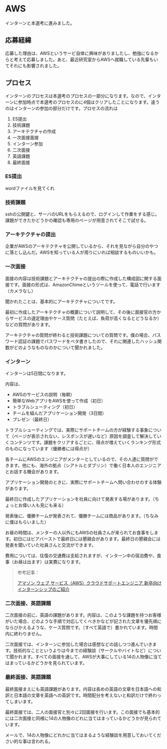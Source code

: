 # AWS

インターンと本選考に進みました。

## 応募経緯

応募した理由は、AWSというサービ自体に興味がありましたし、勉強になるからと考えて応募しました。あと、最近研究室からAWSへ就職している先輩もいてそれにも影響されました。

## プロセス

インターンのプロセスは本選考のプロセスの一部分になります。なので、インターンに参加時点で本選考のプロセスのに4個はクリアしたことになります。違うのはインターンの参加の部分だけです。プロセスの流れは

1. ES提出
2. 技術課題
3. アーキテクチャの作成
4. 一次面接面接
5. インターン参加
6. 二次面接
7. 英語課題
8. 最終面接

### ES提出

wordファイルを見てくれ

### 技術課題

sshの公開鍵と、サーバのURLをもらえるので、ログインして作業をする感じ。課題ができたかどうかの確認も専用のページが用意されてそこで試せる。

### アーキテクチャの提出

企業がAWSのアーキテクチャを公開しているから、それを見ながら自分のやつに落とし込んだ。AWSを知っている人が周りにいれば相談するものいいかも。

### 一次面接

面接の内容は技術課題とアーキテクチャの提出の際に作成した構成図に関する面接です。面接の形式は、AmazonChimeというツールを使って、電話で行います（カメラなし）

聞かれたことは、基本的にアーキテクチャについてです。

最初に作成したアーキテクチャの概要について説明して、その後に面接官の方からサービスの選定理由やケース質問（たとえば、負荷が高くなるとどうなるか）などの質問があります。

アーキテクチャの質問が終わると技術課題についての質問です。僕の場合、パスワード認証の課題でパスワードをベタ書きしたので、それに関連したハッシュ関数がどのようなものなのかについて聞かれました。

### インターン

インターンは5日間になります。

内容は、

* AWSのサービスの説明（毎朝）
* 簡単なWebアプリをAWSを使って作成（初日）
* トラブルシューティング（初日）
* チームを組んだアプリケーション開発（3日間）
* プレゼン（最終日）

トラブルシューティングでは、実際にサポートチームの方が経験する事象について（ページが表示されない、レスポンスが遅いなど）原因を調査して解決していくコンテンツです。課題をクリアするごとに、得点が増えていくランキング形式のものになっています（優勝者には得点が）

各チームにAWSのエンジニアがメンターとしているので、その人達に質問ができます。他にも、海外の拠点（シアトルとダブリン）で働く日本人のエンジニアとお話する機会があります。

アプリケーション開発のときに、実際にサポートチームへ問い合わせのする体験があります。

最終日に作成したアプリケーションを社員に向けて発表する場があります。（ちょっとお偉い人も見にも来る）

発表後に、優勝チームが発表されて、優勝チームには商品があります。（ちなみに僕はもらいました）

お昼の時間は、メンターの人以外にもAWSの社員さんが来られてお食事をします。初日にはビアバーストで最終日には懇親会があります。最終日の懇親会には発表を聞いていた社員さんと交流ができます。

費用については、往復の交通費は支給されますが、インターン中の宿泊費や、食事（お昼は出ます）は実費になります。

> 参考記事：
> 
> [アマゾン ウェブ サービス（AWS）クラウドサポートエンジニア 新卒向けインターンシップのご紹介](https://aws.amazon.com/jp/blogs/news/aws-cse-intenship-2019/)

### 二次面接、英語課題

二次面接の前に、英語の課題があります。内容は、このような課題を持つお客様がいた場合、どのような手順で対応してくべきかなどが記された文章を優先順にならびかえるような、ケース質問です。（すべて英語で）書かれています。時間内に終わりません。

二次面接では、インターンに参加した場合は感想などの話しつつ進んでいきます。技術的なことというよりは今までの経験談（サークルやバイトなど）について聞かれます。すべての面接を通して、AWSが大事にしている14の人物像に当てはまっているかどうかを見られています。

### 最終面接、英語課題

最終面接まえにも英語課題があります。内容は長めの英語の文章を日本語への和訳と日本語の文章を英語への英訳です。時間配分を考えないと和訳だけで終わってしまいます。

最終面接では、二人の面接官と別々に2回面接を行います。この面接でも基本的には二次面接と同様に14の人物像のどれに当てはまっているかどうかが見られています。

メールで、14の人物像にどれかに当てはまるような経験談を用意しておいてください的な事は言われる。

